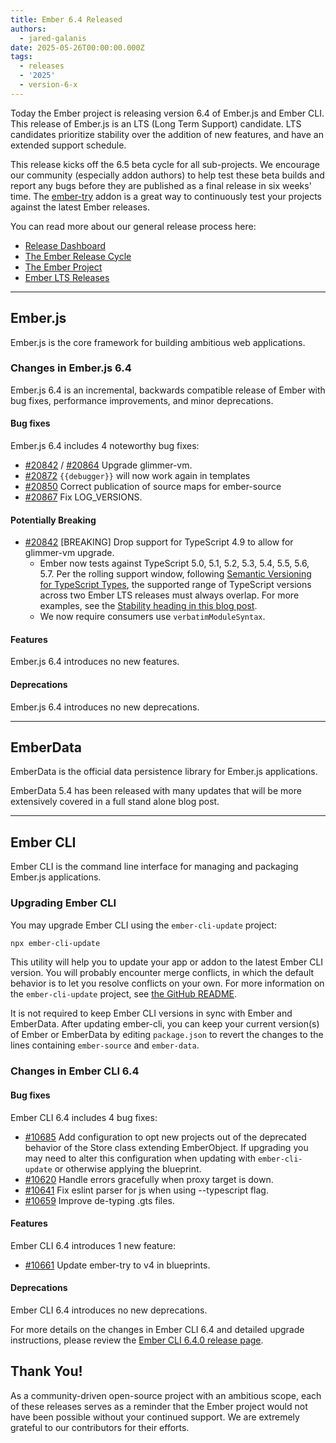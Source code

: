 ```yaml
---
title: Ember 6.4 Released
authors:
  - jared-galanis
date: 2025-05-26T00:00:00.000Z
tags:
  - releases
  - '2025'
  - version-6-x
---
```


Today the Ember project is releasing version 6.4 of Ember.js and Ember CLI. This release of Ember.js is an LTS (Long Term Support) candidate. LTS candidates prioritize stability over the addition of new features, and have an extended support schedule.

This release kicks off the 6.5 beta cycle for all sub-projects. We encourage our community (especially addon authors) to help test these beta builds and report any bugs before they are published as a final release in six weeks' time. The [ember-try](https://github.com/ember-cli/ember-try) addon is a great way to continuously test your projects against the latest Ember releases.

You can read more about our general release process here:

- [Release Dashboard](http://emberjs.com/releases/)
- [The Ember Release Cycle](https://blog.emberjs.com/new-ember-release-process/)
- [The Ember Project](https://blog.emberjs.com/ember-project-at-2-0/)
- [Ember LTS Releases](https://blog.emberjs.com/announcing-embers-first-lts/)

---

## Ember.js

Ember.js is the core framework for building ambitious web applications.

### Changes in Ember.js 6.4

Ember.js 6.4 is an incremental, backwards compatible release of Ember with bug fixes, performance improvements, and minor deprecations.

#### Bug fixes

Ember.js 6.4 includes 4 noteworthy bug fixes:

- [#20842](https://github.com/emberjs/ember.js/pull/20842) / [#20864](https://github.com/emberjs/ember.js/pull/20864) Upgrade glimmer-vm.
- [#20872](https://github.com/emberjs/ember.js/pull/20872) `{{debugger}}` will now work again in templates
- [#20850](https://github.com/emberjs/ember.js/pull/20850) Correct publication of source maps for ember-source
- [#20867](https://github.com/emberjs/ember.js/pull/20867) Fix LOG_VERSIONS.

#### Potentially Breaking

- [#20842](https://github.com/emberjs/ember.js/pull/20842) [BREAKING] Drop support for TypeScript 4.9 to allow for glimmer-vm upgrade.
  - Ember now tests against TypeScript 5.0, 5.1, 5.2, 5.3, 5.4, 5.5, 5.6, 5.7.
    Per the rolling support window, following [Semantic Versioning for TypeScript Types](https://www.semver-ts.org/), the supported range of TypeScript versions across two Ember LTS releases must always overlap.
    For more examples, see the [Stability heading in this blog post](https://blog.emberjs.com/stable-typescript-types-in-ember-5-1/).
  - We now require consumers use `verbatimModuleSyntax`.

#### Features

Ember.js 6.4 introduces no new features.

#### Deprecations

Ember.js 6.4 introduces no new deprecations.

---

## EmberData

EmberData is the official data persistence library for Ember.js applications.

EmberData 5.4 has been released with many updates that will be more extensively covered in a full stand alone blog post.

---

## Ember CLI

Ember CLI is the command line interface for managing and packaging Ember.js applications.

### Upgrading Ember CLI

You may upgrade Ember CLI using the `ember-cli-update` project:

```bash
npx ember-cli-update
```

This utility will help you to update your app or addon to the latest Ember CLI version. You will probably encounter merge conflicts, in which the default behavior is to let you resolve conflicts on your own. For more information on the `ember-cli-update` project, see [the GitHub README](https://github.com/ember-cli/ember-cli-update).

It is not required to keep Ember CLI versions in sync with Ember and EmberData. After updating ember-cli, you can keep your current version(s) of Ember or EmberData by editing `package.json` to revert the changes to the lines containing `ember-source` and `ember-data`.

### Changes in Ember CLI 6.4

#### Bug fixes

Ember CLI 6.4 includes 4 bug fixes:

- [#10685](https://github.com/ember-cli/ember-cli/pull/10685) Add configuration to opt new projects out of the deprecated behavior of the Store class extending EmberObject. If upgrading you may need to alter this configuration when updating with `ember-cli-update` or otherwise applying the blueprint.
- [#10620](https://github.com/ember-cli/ember-cli/pull/10620) Handle errors gracefully when proxy target is down.
- [#10641](https://github.com/ember-cli/ember-cli/pull/10641) Fix eslint parser for js when using --typescript flag.
- [#10659](https://github.com/ember-cli/ember-cli/pull/10659/files) Improve de-typing .gts files.

#### Features

Ember CLI 6.4 introduces 1 new feature:

- [#10661](https://github.com/ember-cli/ember-cli/pull/10661) Update ember-try to v4 in blueprints.

#### Deprecations

Ember CLI 6.4 introduces no new deprecations.

For more details on the changes in Ember CLI 6.4 and detailed upgrade
instructions, please review the [Ember CLI 6.4.0 release page](https://github.com/ember-cli/ember-cli/releases/tag/v6.4.0).

## Thank You!

As a community-driven open-source project with an ambitious scope, each of these releases serves as a reminder that the Ember project would not have been possible without your continued support. We are extremely grateful to our contributors for their efforts.
